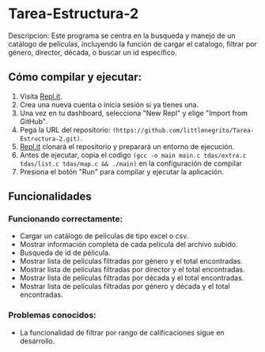 # Tarea-Estructura-2

Descripcion:
Este programa se centra en la busqueda y manejo de un catálogo de películas, incluyendo la función de cargar el catalogo, filtrar por género, director, década, o buscar un id específico. 

## Cómo compilar y ejecutar:

1. Visita [Repl.it](https://repl.it/).
2. Crea una nueva cuenta o inicia sesión si ya tienes una.
3. Una vez en tu dashboard, selecciona "New Repl" y elige "Import from GitHub".
4. Pega la URL del repositorio: `(https://github.com/littlenegrito/Tarea-Estructura-2.git)`.
5. [Repl.it](http://repl.it/) clonará el repositorio y preparará un entorno de ejecución.
6. Antes de ejecutar, copia el codigo `(gcc -o main main.c tdas/extra.c tdas/list.c tdas/map.c && ./main)` en la configuración de compilar
7. Presiona el botón "Run" para compilar y ejecutar la aplicación.

## Funcionalidades

### Funcionando correctamente:

- Cargar un catálogo de películas de tipo excel o csv.
- Mostrar información completa de cada película del archivo subido.
- Busqueda de id de pélicula.
- Mostrar lista de películas filtradas por género y el total encontradas.
- Mostrar lista de películas filtradas por director y el total encontradas.
- Mostrar lista de películas filtradas por década y el total encontradas.
- Mostrar lista de películas filtradas por género y década y el total encontradas.

### Problemas conocidos:

- La funcionalidad de filtrar por rango de calificaciones sigue en desarrollo.
